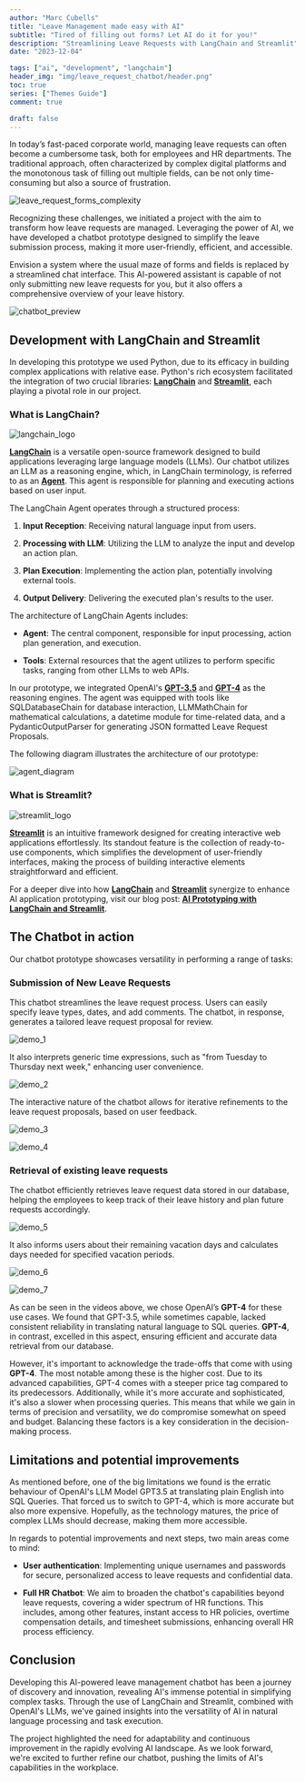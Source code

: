 ```yaml
---
author: "Marc Cubells"
title: "Leave Management made easy with AI"
subtitle: "Tired of filling out forms? Let AI do it for you!"
description: "Streamlining Leave Requests with LangChain and Streamlit"
date: "2023-12-04"

tags: ["ai", "development", "langchain"]
header_img: "img/leave_request_chatbot/header.png"
toc: true
series: ["Themes Guide"]
comment: true

draft: false
---
```


In today’s fast-paced corporate world, managing leave requests can often become a cumbersome task, both for employees and HR departments. The traditional approach, often characterized by complex digital platforms and the monotonous task of filling out multiple fields, can be not only time-consuming but also a source of frustration.

![leave_request_forms_complexity](leave_request_forms_complexity.png)

Recognizing these challenges, we initiated a project with the aim to transform how leave requests are managed. Leveraging the power of AI, we have developed a chatbot prototype designed to simplify the leave submission process, making it more user-friendly, efficient, and accessible.

Envision a system where the usual maze of forms and fields is replaced by a streamlined chat interface. This AI-powered assistant is capable of not only submitting new leave requests for you, but it also offers a comprehensive overview of your leave history.

![chatbot_preview](<chatbot_preview.png>)

## Development with LangChain and Streamlit

In developing this prototype we used Python, due to its efficacy in building complex applications with relative ease. Python's rich ecosystem facilitated the integration of two crucial libraries: [**LangChain**](https://www.langchain.com) and [**Streamlit**](https://streamlit.io), each playing a pivotal role in our project.

### What is LangChain?

![langchain_logo](<langchain_logo.png>)

[**LangChain**](https://www.langchain.com) is a versatile open-source framework designed to build applications leveraging large language models (LLMs). Our chatbot utilizes an LLM as a reasoning engine, which, in LangChain terminology, is referred to as an [**Agent**](https://python.langchain.com/docs/modules/agents/). This agent is responsible for planning and executing actions based on user input.

The LangChain Agent operates through a structured process:

1. **Input Reception**: Receiving natural language input from users.

2. **Processing with LLM**: Utilizing the LLM to analyze the input and develop an action plan.

3. **Plan Execution**: Implementing the action plan, potentially involving external tools.

4. **Output Delivery**: Delivering the executed plan's results to the user.

The architecture of LangChain Agents includes:

- **Agent**: The central component, responsible for input processing, action plan generation, and execution.

- **Tools**: External resources that the agent utilizes to perform specific tasks, ranging from other LLMs to web APIs.

In our prototype, we integrated OpenAI's [**GPT-3.5**](https://platform.openai.com/docs/models/gpt-3-5) and [**GPT-4**](https://openai.com/research/gpt-4) as the reasoning engines. The agent was equipped with tools like SQLDatabaseChain for database interaction, LLMMathChain for mathematical calculations, a datetime module for time-related data, and a PydanticOutputParser for generating JSON formatted Leave Request Proposals.

The following diagram illustrates the architecture of our prototype:

![agent_diagram](agent_diagram.png)

### What is Streamlit?

![streamlit_logo](<streamlit_logo.png>)

[**Streamlit**](https://streamlit.io) is an intuitive framework designed for creating interactive web applications effortlessly. Its standout feature is the collection of ready-to-use components, which simplifies the development of user-friendly interfaces, making the process of building interactive elements straightforward and efficient.

For a deeper dive into how [**LangChain**](https://www.langchain.com) and [**Streamlit**](https://streamlit.io) synergize to enhance AI application prototyping, visit our blog post: [**AI Prototyping with LangChain and Streamlit**](https://philico-tech.github.io/ptech-blog/langchain/).

## The Chatbot in action

Our chatbot prototype showcases versatility in performing a range of tasks:

### Submission of New Leave Requests

This chatbot streamlines the leave request process. Users can easily specify leave types, dates, and add comments. The chatbot, in response, generates a tailored leave request proposal for review.

![demo_1](<demo_1.gif>)

It also interprets generic time expressions, such as "from Tuesday to Thursday next week," enhancing user convenience.

![demo_2](<demo_2.gif>)

The interactive nature of the chatbot allows for iterative refinements to the leave request proposals, based on user feedback.

![demo_3](<demo_3.gif>)

![demo_4](<demo_4.gif>)

### Retrieval of existing leave requests

The chatbot efficiently retrieves leave request data stored in our database, helping the employees to keep track of their leave history and plan future requests accordingly.

![demo_5](<demo_5.gif>)

It also informs users about their remaining vacation days and calculates days needed for specified vacation periods.

![demo_6](<demo_6.gif>)

![demo_7](<demo_7.gif>)

As can be seen in the videos above, we chose OpenAI’s **GPT-4** for these use cases. We found that GPT-3.5, while sometimes capable, lacked consistent reliability in translating natural language to SQL queries. **GPT-4**, in contrast, excelled in this aspect, ensuring efficient and accurate data retrieval from our database.

However, it's important to acknowledge the trade-offs that come with using **GPT-4**. The most notable among these is the higher cost. Due to its advanced capabilities, GPT-4 comes with a steeper price tag compared to its predecessors. Additionally, while it's more accurate and sophisticated, it's also a slower when processing queries. This means that while we gain in terms of precision and versatility, we do compromise somewhat on speed and budget. Balancing these factors is a key consideration in the decision-making process.

## Limitations and potential improvements

As mentioned before, one of the big limitations we found is the erratic behaviour of OpenAI's LLM Model GPT3.5 at translating plain English into SQL Queries. That forced us to switch to GPT-4, which is more accurate but also more expensive. Hopefully, as the technology matures, the price of complex LLMs should decrease, making them more accessible.

In regards to potential improvements and next steps, two main areas come to mind:

- **User authentication**: Implementing unique usernames and passwords for secure, personalized access to leave requests and confidential data.

- **Full HR Chatbot**: We aim to broaden the chatbot's capabilities beyond leave requests, covering a wider spectrum of HR functions. This includes, among other features, instant access to HR policies, overtime compensation details, and timesheet submissions, enhancing overall HR process efficiency.

## Conclusion

Developing this AI-powered leave management chatbot has been a journey of discovery and innovation, revealing AI's immense potential in simplifying complex tasks. Through the use of LangChain and Streamlit, combined with OpenAI's LLMs, we've gained insights into the versatility of AI in natural language processing and task execution.

The project highlighted the need for adaptability and continuous improvement in the rapidly evolving AI landscape. As we look forward, we're excited to further refine our chatbot, pushing the limits of AI's capabilities in the workplace.
